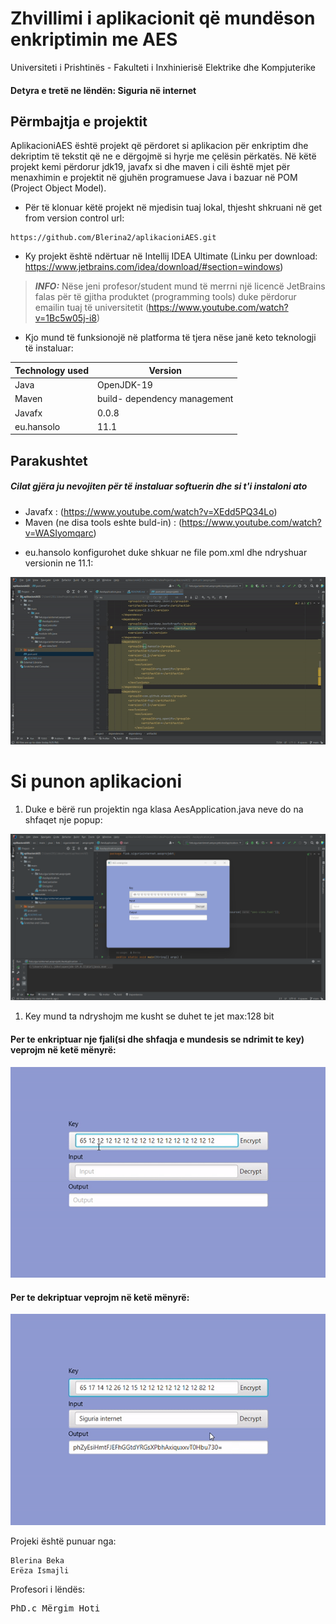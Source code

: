 # Zhvillimi i aplikacionit që mundëson enkriptimin me AES


Universiteti i Prishtinës - Fakulteti i Inxhinierisë Elektrike dhe Kompjuterike

#### Detyra e tretë ne lëndën: Siguria në internet

## Përmbajtja e projektit

AplikacioniAES është projekt që përdoret si aplikacion për enkriptim dhe dekriptim të tekstit që ne e dërgojmë si hyrje me çelësin përkatës.
Në këtë projekt kemi përdorur jdk19, javafx si dhe maven i cili është mjet për menaxhimin e projektit në gjuhën programuese Java i bazuar në POM (Project Object Model).

* Për të klonuar këtë projekt në mjedisin tuaj lokal, thjesht shkruani në get from version control url:
```
https://github.com/Blerina2/aplikacioniAES.git
```
* Ky projekt është ndërtuar në Intellij IDEA Ultimate (Linku per download: https://www.jetbrains.com/idea/download/#section=windows)

> **_INFO:_** Nëse jeni profesor/student mund të merrni një licencë JetBrains falas për të gjitha produktet (programming tools) duke përdorur emailin tuaj të universitetit (https://www.youtube.com/watch?v=1Bc5w05j-i8)

* Kjo mund të funksionojë në platforma të tjera nëse janë keto teknologji të instaluar:

| Technology used | Version                      | 
|-----------------|------------------------------|
| Java            | OpenJDK-19                   |  
| Maven           | build- dependency management |  
| Javafx          | 0.0.8                        |
| eu.hansolo      | 11.1                         |

## Parakushtet

##### Cilat gjëra ju nevojiten për të instaluar softuerin dhe si t'i instaloni ato


* Javafx  : (https://www.youtube.com/watch?v=XEdd5PQ34Lo)
* Maven (ne disa tools eshte buld-in) : (https://www.youtube.com/watch?v=WASIyomqarc)

<p></p>

* eu.hansolo konfigurohet duke shkuar ne file pom.xml dhe ndryshuar versionin ne 11.1:

![eu.hansolo.gif](src/main/resources/figurat/eu.hansolo.gif)

# Si punon aplikacioni

1. Duke e bërë run projektin nga klasa AesApplication.java neve do na shfaqet  nje popup:

![Aestab.png](src/main/resources/figurat/Aestab.png)

1. Key mund ta ndryshojm me kusht se duhet te jet max:128 bit

#### Per te enkriptuar nje fjali(si dhe shfaqja e mundesis se ndrimit te key) veprojm në ketë mënyrë: 

![enkriptimi.gif](src/main/resources/figurat/enkriptimi.gif)

#### Per te dekriptuar veprojm në ketë mënyrë:

![dekriptim.gif](src/main/resources/figurat/dekriptim.gif)



Projeki është punuar nga:
```
Blerina Beka
Erëza Ismajli
```

Profesori i lëndës:
 
<pre>PhD.c Mërgim Hoti </pre>
